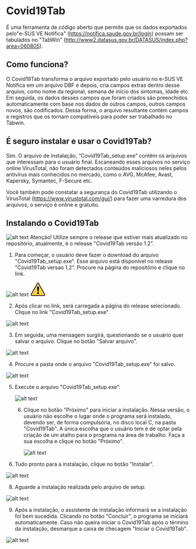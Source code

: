 # **Covid19Tab**
É uma ferramenta de código aberto que permite que os dados exportados pelo"e-SUS VE Notifica" (https://notifica.saude.gov.br/login) possam ser tabulados no "TabWin" (http://www2.datasus.gov.br/DATASUS/index.php?area=060805).

## Como funciona?
O Covid19Tab transforma o arquivo exportado pelo usuário no e-SUS VE Notifica em um arquivo DBF e depois, cria campos extras dentro desse arquivo, como nome da regional, semana de início dos sintomas, idade etc. Em seguida, os dados desses campos que foram criados são preenchidos automaticamente com base nos dados de outros campos, outros campos novos, são codificados. Dessa forma, o arquivo resultante contém campos e registros que os tornam compatíveis para poder ser trabalhado no Tabwin.

## **É seguro instalar e usar o Covid19Tab?**

Sim. O arquivo de instalação, “Covid19Tab_setup.exe” contém os arquivos que interessam para o usuário final. Escaneando esses arquivos no serviço online VirusTotal, não foram detectados conteúdos maliciosos neles pelos antivírus mais conhecidos no mercado, como o AVG, McAfee, Avast, Kapersky, Symantec, F-Secure etc.

Você também pode constatar a segurança do Covid19Tab utilizando o VirusTotal (https://www.virustotal.com/gui/) para fazer uma varredura dos arquivos, o serviço é online e gratuito.

## Instalando o Covid19Tab

![alt text](C:\Users\Flavio\Desktop\readme\warning.jpg) Atenção!  Utilize sempre o release que estiver mais atualizado no repositório, atualmente, é o release "Covid19Tab versão 1.2".

1. Para começar, o usuário deve fazer o download do arquivo "Covid19Tab_setup.exe". Esse arquivo está disponível no release "Covid19Tab versao 1.2". Procure na página do repositório e clique no link.

![alt text](https://github.com/csis2/Covid19Tab/blob/1.2/1.2/Covid19Tab/img/image01.jpg)
![alt text](https://github.com/csis2/Covid19Tab/blob/master/img/warning.jpg)


2. Após clicar no link, será carregada a página do release selecionado. Clique no link "Covid19Tab_setup.exe".

![alt text](C:\Users\Flavio\Desktop\readme\1.2\img2.bmp)

3. Em seguida, uma mensagem surgirá, questionando se o usuário quer salvar o arquivo. Clique no botão "Salvar arquivo".

![alt text](C:\Users\Flavio\Desktop\readme\1.2\img3.bmp)

4. Procure a pasta onde o arquivo "Covid19Tab_setup.exe" foi salvo.

![alt text](C:\Users\Flavio\Desktop\readme\1.2\img4.bmp)

5. Execute o arquivo "Covid19Tab_setup.exe".

   ![alt text](C:\Users\Flavio\Desktop\readme\1.2\img5.bmp)

   6. Clique no botão "Próximo" para iniciar a instalação. Nessa versão, o usuário não escolhe o lugar onde o programa será instalado, devendo ser, de forma compulsória, no disco local C, na pasta "Covid19Tab". A única escolha que o usuário tem é de optar pela criação de um atalho para o programa na área de trabalho. Faça a sua escolha e clique no botão "Próximo".

      ![alt text](C:\Users\Flavio\Desktop\readme\1.2\img6.bmp)

7. Tudo pronto para a instalação, clique no botão "Instalar".

![alt text](C:\Users\Flavio\Desktop\readme\1.2\img7.bmp)

8. Aguarde a instalação realizada pelo arquivo de setup.

![alt text](C:\Users\Flavio\Desktop\readme\1.2\img8.bmp)

9. Após a instalação, o assistente de instalação informará se a instalação foi bem sucedida. Clicando no botão "Concluir", o programa se iniciará automaticamente. Caso não queira iniciar o Covid19Tab após o término da instalação, desmarque a caixa de checagem "Iniciar o Covid19Tab".

![alt text](C:\Users\Flavio\Desktop\readme\1.2\img9.bmp)


